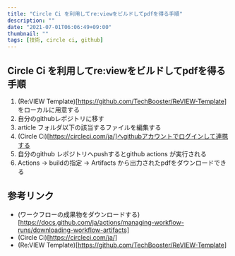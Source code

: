 ```yaml
---
title: "Circle Ci を利用してre:viewをビルドしてpdfを得る手順"
description: ""
date: "2021-07-01T06:06:49+09:00"
thumbnail: ""
tags: [技術, circle ci, github]
---
```

## Circle Ci を利用してre:viewをビルドしてpdfを得る手順
1. (Re:VIEW Template)[https://github.com/TechBooster/ReVIEW-Template] をローカルに用意する
2. 自分のgithubレポジトリに移す
3. article フォルダ以下の該当するファイルを編集する
4. (Circle Ci)[https://circleci.com/ja/]へgithubアカウントでログインして連携する
5. 自分のgithub レポジトリへpushするとgithub actions が実行される
6. Actions -> buildの指定 -> Artifacts から出力されたpdfをダウンロードできる

## 参考リンク
- (ワークフローの成果物をダウンロードする)[https://docs.github.com/ja/actions/managing-workflow-runs/downloading-workflow-artifacts]
- (Circle Ci)[https://circleci.com/ja/]
- (Re:VIEW Template)[https://github.com/TechBooster/ReVIEW-Template]

